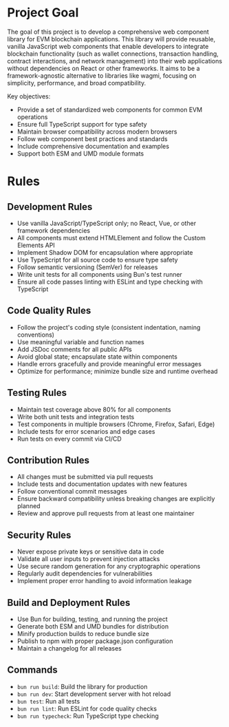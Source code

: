 # Project Goal

The goal of this project is to develop a comprehensive web component library for EVM blockchain applications. This library will provide reusable, vanilla JavaScript web components that enable developers to integrate blockchain functionality (such as wallet connections, transaction handling, contract interactions, and network management) into their web applications without dependencies on React or other frameworks. It aims to be a framework-agnostic alternative to libraries like wagmi, focusing on simplicity, performance, and broad compatibility.

Key objectives:
- Provide a set of standardized web components for common EVM operations
- Ensure full TypeScript support for type safety
- Maintain browser compatibility across modern browsers
- Follow web component best practices and standards
- Include comprehensive documentation and examples
- Support both ESM and UMD module formats

# Rules

## Development Rules
- Use vanilla JavaScript/TypeScript only; no React, Vue, or other framework dependencies
- All components must extend HTMLElement and follow the Custom Elements API
- Implement Shadow DOM for encapsulation where appropriate
- Use TypeScript for all source code to ensure type safety
- Follow semantic versioning (SemVer) for releases
- Write unit tests for all components using Bun's test runner
- Ensure all code passes linting with ESLint and type checking with TypeScript

## Code Quality Rules
- Follow the project's coding style (consistent indentation, naming conventions)
- Use meaningful variable and function names
- Add JSDoc comments for all public APIs
- Avoid global state; encapsulate state within components
- Handle errors gracefully and provide meaningful error messages
- Optimize for performance; minimize bundle size and runtime overhead

## Testing Rules
- Maintain test coverage above 80% for all components
- Write both unit tests and integration tests
- Test components in multiple browsers (Chrome, Firefox, Safari, Edge)
- Include tests for error scenarios and edge cases
- Run tests on every commit via CI/CD

## Contribution Rules
- All changes must be submitted via pull requests
- Include tests and documentation updates with new features
- Follow conventional commit messages
- Ensure backward compatibility unless breaking changes are explicitly planned
- Review and approve pull requests from at least one maintainer

## Security Rules
- Never expose private keys or sensitive data in code
- Validate all user inputs to prevent injection attacks
- Use secure random generation for any cryptographic operations
- Regularly audit dependencies for vulnerabilities
- Implement proper error handling to avoid information leakage

## Build and Deployment Rules
- Use Bun for building, testing, and running the project
- Generate both ESM and UMD bundles for distribution
- Minify production builds to reduce bundle size
- Publish to npm with proper package.json configuration
- Maintain a changelog for all releases

## Commands
- `bun run build`: Build the library for production
- `bun run dev`: Start development server with hot reload
- `bun test`: Run all tests
- `bun run lint`: Run ESLint for code quality checks
- `bun run typecheck`: Run TypeScript type checking